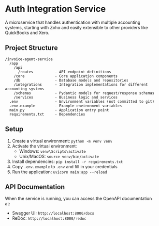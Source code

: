 # Auth Integration Service

A microservice that handles authentication with multiple accounting systems, starting with Zoho and easily extensible to other providers like QuickBooks and Xero.

## Project Structure

```
/invoice-agent-service
  /app
    /api
      /routes          - API endpoint definitions
    /core              - Core application components
    /db                - Database models and repositories
    /integrations      - Integration implementations for different accounting systems
    /schemas           - Pydantic models for request/response schemas
    /services          - Business logic and services
  .env                 - Environment variables (not committed to git)
  .env.example         - Example environment variables
  main.py              - Application entry point
  requirements.txt     - Dependencies
```

## Setup

1. Create a virtual environment: `python -m venv venv`
2. Activate the virtual environment: 
   - Windows: `venv\Scripts\activate`
   - Unix/MacOS: `source venv/bin/activate`
3. Install dependencies: `pip install -r requirements.txt`
4. Copy `.env.example` to `.env` and fill in your credentials
5. Run the application: `uvicorn main:app --reload`

## API Documentation

When the service is running, you can access the OpenAPI documentation at:
- Swagger UI: `http://localhost:8000/docs`
- ReDoc: `http://localhost:8000/redoc`
